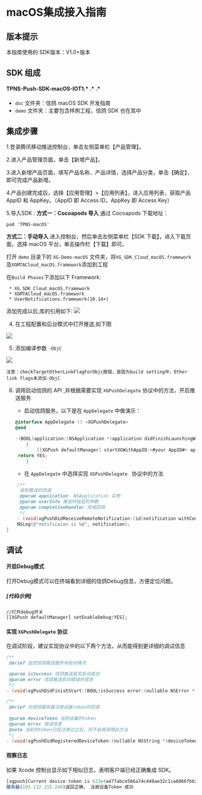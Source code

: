 # macOS集成接入指南
## 版本提示
本指南使用的 SDK版本：V1.0+版本



## SDK 组成

#### TPNS-Push-SDK-macOS-IOT1.* .* .*

* ```doc``` 文件夹：信鸽 macOS SDK 开发指南
* ```demo``` 文件夹：主要包含样例工程，信鸽 SDK 也在其中



## 集成步骤

1.登录腾讯移动推送控制台，单击左侧菜单栏【产品管理】。

2.进入产品管理页面，单击【新增产品】。

3.进入新增产品页面，填写产品名称、产品详情，选择产品分类，单击【确定】，即可完成产品新增。

4.产品创建完成后，选择【应用管理】>【应用列表】，进入应用列表，获取产品 AppID 和 AppKey。（AppID 即 Access ID，AppKey 即 Access Key）

5.导入SDK :
**方式一：Cocoapods 导入**
通过 Cocoapods 下载地址：

 ``` 
 pod 'TPNS-macOS' 
 ```

**方式二：手动导入**
进入控制台，然后单击左侧菜单栏【SDK 下载】，进入下载页面，选择 macOS 平台，单击操作栏【下载】即可。


打开 `demo` 目录下的 `XG-Demo-macOS` 文件夹，将```XG_SDK_Cloud_macOS.framework```及```XGMTACloud_macOS.framework```添加到工程

 在```Build Phases```下添加以下 Framework:

```
 * XG_SDK_Cloud_macOS.framework
 * XGMTACloud_macOS.framework
 * UserNotifications.framework(10.14+)
```

添加完成以后,库的引用如下: 
![](https://main.qcloudimg.com/raw/e79a5a2cf536fadead09187c7f955f94.png)

4. 在工程配置和后台模式中打开推送,如下图 

![](https://main.qcloudimg.com/raw/633deecbe4a0599a5c59424796cddcfb.png)

5. 添加编译参数 ```-ObjC``` 

![](https://main.qcloudimg.com/raw/a2b155eb1c1454cd3a05004dd37f595e.png)

	注意：checkTargetOtherLinkFlagForObjc报错，是因为build setting中，Other link flags未添加-ObjC

6. 调用启动信鸽的 API ,并根据需要实现 ```XGPushDelegate``` 协议中的方法，开启推送服务

   - 启动信鸽服务，以下是在 ```AppDelegate``` 中做演示：

   ```objective-c
   @interface AppDelegate () <XGPushDelegate>
   @end

   -(BOOL)application:(NSApplication *)application didFinishLaunchingWithOptions:(NSDictionary *)launchOptions 
       {
           [[XGPush defaultManager] startXGWithAppID:<#your AppID#> appKey:<#your appKey#>  delegate:<#your delegate#>];
   	return YES;
       }
   ```

   - 在 ```AppDelegate``` 中选择实现 ```XGPushDelegate ``` 协议中的方法

```objective-c
	/**
	 收到推送的回调
	 @param application  NSApplication 实例
	 @param userInfo 推送时指定的参数
	 @param completionHandler 完成回调
	 */
	- (void)xgPushDidReceiveRemoteNotification:(id)notification withCompletionHandler:(void (^)(NSUInteger))completionHandler {
    NSLog(@"notificaion is %@", notification);
}
```




## 调试
#### 开启Debug模式

打开Debug模式可以在终端看到详细的信鸽Debug信息，方便定位问题。

##### [代码示例]

```
//打开debug开关
[[XGPush defaultManager] setEnableDebug:YES];
```



#### 实现 ```XGPushDelegate``` 协议

在调试阶段，建议实现协议中的以下两个方法，从而能得到更详细的调试信息

```objective-c
/**
 @brief 监控信鸽推送服务地启动情况

 @param isSuccess 信鸽推送是否启动成功
 @param error 信鸽推送启动错误的信息
 */
- (void)xgPushDidFinishStart:(BOOL)isSuccess error:(nullable NSError *)error;

/**
 @brief 向信鸽服务器注册设备token的回调
 
 @param deviceToken 当前设备的token
 @param error 错误信息
 @note 当前的token已经注册过之后，将不会再调用此方法
 */
- (void)xgPushDidRegisteredDeviceToken:(nullable NSString *)deviceToken error:(nullable NSError *)error;

```

#### 观察日志

如果 Xcode 控制台显示如下相似日志，表明客户端已经正确集成 SDK。

```javascript
[xgpush]Current device token is 623e4a477abce566a74c449ae32c1ca6066fbb243e7417b3fe393811b54792eb
服务器(193.112.115.248)返回正确， 注册设备Token 成功
```





